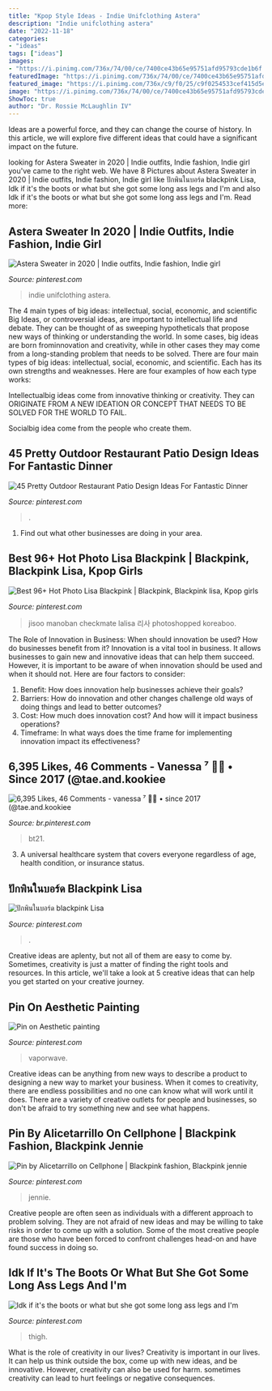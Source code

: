 ```yaml
---
title: "Kpop Style Ideas - Indie Unifclothing Astera"
description: "Indie unifclothing astera"
date: "2022-11-18"
categories:
- "ideas"
tags: ["ideas"]
images:
- "https://i.pinimg.com/736x/74/00/ce/7400ce43b65e95751afd95793cde1b6f.jpg"
featuredImage: "https://i.pinimg.com/736x/74/00/ce/7400ce43b65e95751afd95793cde1b6f.jpg"
featured_image: "https://i.pinimg.com/736x/c9/f0/25/c9f0254533cef415d5ed3ce90319ec9f.jpg"
image: "https://i.pinimg.com/736x/74/00/ce/7400ce43b65e95751afd95793cde1b6f.jpg"
ShowToc: true
author: "Dr. Rossie McLaughlin IV"
---
```



Ideas are a powerful force, and they can change the course of history. In this article, we will explore five different ideas that could have a significant impact on the future.

	

		
looking for Astera Sweater in 2020 | Indie outfits, Indie fashion, Indie girl you've came to the right web. We have 8 Pictures about Astera Sweater in 2020 | Indie outfits, Indie fashion, Indie girl like ปักพินในบอร์ด blackpink Lisa, Idk if it&#039;s the boots or what but she got some long ass legs and I&#039;m and also Idk if it&#039;s the boots or what but she got some long ass legs and I&#039;m. Read more:
		
    
## Astera Sweater In 2020 | Indie Outfits, Indie Fashion, Indie Girl

<img loading=lazy src="https://i.pinimg.com/736x/49/bd/83/49bd83fa64e90b322baa0de9c176efca.jpg" onerror="this.onerror=null;this.src='https://tse2.mm.bing.net/th?id=OIP.2y18jVwibSTtbfkXsN4_PAHaHa&amp;pid=15.1';" alt="Astera Sweater in 2020 | Indie outfits, Indie fashion, Indie girl">

_Source: pinterest.com_

>indie unifclothing astera. 

	

The 4 main types of big ideas: intellectual, social, economic, and scientific
Big Ideas, or controversial ideas, are important to intellectual life and debate. They can be thought of as sweeping hypotheticals that propose new ways of thinking or understanding the world. In some cases, big ideas are born frominnovation and creativity, while in other cases they may come from a long-standing problem that needs to be solved.
There are four main types of big ideas: intellectual, social, economic, and scientific. Each has its own strengths and weaknesses. Here are four examples of how each type works:

 Intellectualbig ideas come from innovative thinking or creativity. They can ORIGINATE FROM A NEW IDEATION OR CONCEPT THAT NEEDS TO BE SOLVED FOR THE WORLD TO FAIL. 

Socialbig idea come from the people who create them.

    
## 45 Pretty Outdoor Restaurant Patio Design Ideas For Fantastic Dinner

<img loading=lazy src="https://i.pinimg.com/736x/1f/d5/89/1fd589198e11f67bf18474d6d2a560e8.jpg" onerror="this.onerror=null;this.src='https://tse4.mm.bing.net/th?id=OIP.tj-3jc5usXN0V8oxxEgv3gHaJ6&amp;pid=15.1';" alt="45 Pretty Outdoor Restaurant Patio Design Ideas For Fantastic Dinner">

_Source: pinterest.com_

>. 

	

1. Find out what other businesses are doing in your area.

    
## Best 96+ Hot Photo Lisa Blackpink | Blackpink, Blackpink Lisa, Kpop Girls

<img loading=lazy src="https://i.pinimg.com/736x/68/c5/9a/68c59a34d9dd54452bb6c1e4923315ec.jpg" onerror="this.onerror=null;this.src='https://tse1.mm.bing.net/th?id=OIP.S8c1Fc2oCsDLAt_j1flihAAAAA&amp;pid=15.1';" alt="Best 96+ Hot Photo Lisa Blackpink | Blackpink, Blackpink lisa, Kpop girls">

_Source: pinterest.com_

>jisoo manoban checkmate lalisa 리사 photoshopped koreaboo. 

	

The Role of Innovation in Business: When should innovation be used? How do businesses benefit from it?
Innovation is a vital tool in business. It allows businesses to gain new and innovative ideas that can help them succeed. However, it is important to be aware of when innovation should be used and when it should not. Here are four factors to consider:
1. Benefit: How does innovation help businesses achieve their goals?
2. Barriers: How do innovation and other changes challenge old ways of doing things and lead to better outcomes?
3. Cost: How much does innovation cost? And how will it impact business operations? 
4. Timeframe: In what ways does the time frame for implementing innovation impact its effectiveness?

    
## 6,395 Likes, 46 Comments - Vanessa ⁷ 🧸🤍 • Since 2017 (@tae.and.kookiee

<img loading=lazy src="https://i.pinimg.com/736x/30/6a/e3/306ae331bc9dc36009237c3df5d28229.jpg" onerror="this.onerror=null;this.src='https://tse3.mm.bing.net/th?id=OIP.haM1pwNNi6mWtFmc5S0GjwHaHa&amp;pid=15.1';" alt="6,395 Likes, 46 Comments - vanessa ⁷ 🧸🤍 • since 2017 (@tae.and.kookiee">

_Source: br.pinterest.com_

>bt21. 

	

3. A universal healthcare system that covers everyone regardless of age, health condition, or insurance status.

    
## ปักพินในบอร์ด Blackpink Lisa

<img loading=lazy src="https://i.pinimg.com/736x/c9/f0/25/c9f0254533cef415d5ed3ce90319ec9f.jpg" onerror="this.onerror=null;this.src='https://tse3.mm.bing.net/th?id=OIP.qWhdpj_T5Ga6VbHAjJg-VAHaNM&amp;pid=15.1';" alt="ปักพินในบอร์ด blackpink Lisa">

_Source: pinterest.com_

>. 

	

Creative ideas are aplenty, but not all of them are easy to come by. Sometimes, creativity is just a matter of finding the right tools and resources. In this article, we'll take a look at 5 creative ideas that can help you get started on your creative journey.

    
## Pin On Aesthetic Painting

<img loading=lazy src="https://i.pinimg.com/736x/66/c6/c8/66c6c81572ac5cd9bf796357a0dfbf49.jpg" onerror="this.onerror=null;this.src='https://tse2.mm.bing.net/th?id=OIP.bdwetjcMoEICY2jfUkYHCwHaON&amp;pid=15.1';" alt="Pin on Aesthetic painting">

_Source: pinterest.com_

>vaporwave. 

	

Creative ideas can be anything from new ways to describe a product to designing a new way to market your business. When it comes to creativity, there are endless possibilities and no one can know what will work until it does. There are a variety of creative outlets for people and businesses, so don't be afraid to try something new and see what happens.

    
## Pin By Alicetarrillo On Cellphone | Blackpink Fashion, Blackpink Jennie

<img loading=lazy src="https://i.pinimg.com/736x/74/00/ce/7400ce43b65e95751afd95793cde1b6f.jpg" onerror="this.onerror=null;this.src='https://tse4.mm.bing.net/th?id=OIP.J8FtdBjrrNJWWWGuMoVEcQHaNK&amp;pid=15.1';" alt="Pin by Alicetarrillo on Cellphone | Blackpink fashion, Blackpink jennie">

_Source: pinterest.com_

>jennie. 

	

Creative people are often seen as individuals with a different approach to problem solving. They are not afraid of new ideas and may be willing to take risks in order to come up with a solution. Some of the most creative people are those who have been forced to confront challenges head-on and have found success in doing so.

    
## Idk If It&#039;s The Boots Or What But She Got Some Long Ass Legs And I&#039;m

<img loading=lazy src="https://i.pinimg.com/736x/6e/50/4e/6e504e484c8c768c5281d0048d37c727.jpg%3fb%3dt" onerror="this.onerror=null;this.src='https://tse3.mm.bing.net/th?id=OIP.QORHIG9rXbyJmmWxPYSOsgHaM5&amp;pid=15.1';" alt="Idk if it&#039;s the boots or what but she got some long ass legs and I&#039;m">

_Source: pinterest.com_

>thigh. 

	

What is the role of creativity in our lives?
Creativity is important in our lives. It can help us think outside the box, come up with new ideas, and be innovative. However, creativity can also be used for harm. sometimes creativity can lead to hurt feelings or negative consequences.

